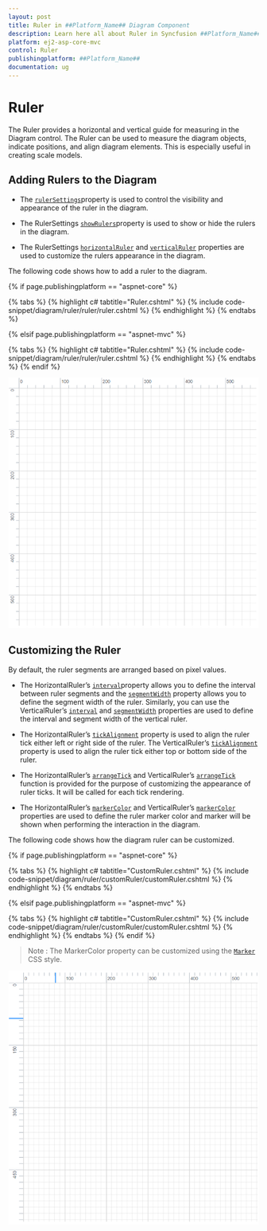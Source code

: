 ```yaml
---
layout: post
title: Ruler in ##Platform_Name## Diagram Component
description: Learn here all about Ruler in Syncfusion ##Platform_Name## Diagram component of Syncfusion Essential JS 2 and more.
platform: ej2-asp-core-mvc
control: Ruler
publishingplatform: ##Platform_Name##
documentation: ug
---
```


# Ruler

The Ruler provides a horizontal and vertical guide for measuring in the Diagram control. The Ruler can be used to measure the diagram objects, indicate positions, and align diagram elements. This is especially useful in creating scale models.

## Adding Rulers to the Diagram

* The [`rulerSettings`](https://help.syncfusion.com/cr/aspnetcore-js2/Syncfusion.EJ2.Diagrams.DiagramRulerSettings.html)property is used to control the visibility and appearance of the ruler in the diagram.

* The RulerSettings [`showRulers`](https://help.syncfusion.com/cr/aspnetcore-js2/Syncfusion.EJ2.Diagrams.DiagramRulerSettings.html#Syncfusion_EJ2_Diagrams_DiagramRulerSettings_ShowRulers)property is used to show or hide the rulers in the diagram.

* The RulerSettings [`horizontalRuler`](https://help.syncfusion.com/cr/aspnetcore-js2/Syncfusion.EJ2.Diagrams.DiagramRulerSettings.html#Syncfusion_EJ2_Diagrams_DiagramRulerSettings_HorizontalRuler) and [`verticalRuler`](https://help.syncfusion.com/cr/aspnetcore-js2/Syncfusion.EJ2.Diagrams.DiagramRulerSettings.html#Syncfusion_EJ2_Diagrams_DiagramRulerSettings_VerticalRuler) properties are used to customize the rulers appearance in the diagram.

The following code shows how to add a ruler to the diagram.

{% if page.publishingplatform == "aspnet-core" %}

{% tabs %}
{% highlight c# tabtitle="Ruler.cshtml" %}
{% include code-snippet/diagram/ruler/ruler/ruler.cshtml %}
{% endhighlight %}
{% endtabs %}

{% elsif page.publishingplatform == "aspnet-mvc" %}

{% tabs %}
{% highlight c# tabtitle="Ruler.cshtml" %}
{% include code-snippet/diagram/ruler/ruler/ruler.cshtml %}
{% endhighlight %}
{% endtabs %}
{% endif %}



![Ruler](images/Ruler.png)

## Customizing the Ruler

By default, the ruler segments are arranged based on pixel values.

* The HorizontalRuler’s [`interval`](https://help.syncfusion.com/cr/aspnetcore-js2/Syncfusion.EJ2.Diagrams.DiagramDiagramRuler.html#Syncfusion_EJ2_Diagrams_DiagramDiagramRuler_Interval)property allows you to define the interval between ruler segments and the [`segmentWidth`](https://help.syncfusion.com/cr/aspnetcore-js2/Syncfusion.EJ2.Diagrams.DiagramDiagramRuler.html#Syncfusion_EJ2_Diagrams_DiagramDiagramRuler_SegmentWidth) property allows you to define the segment width of the ruler. Similarly, you can use the VerticalRuler’s [`interval`](https://help.syncfusion.com/cr/aspnetcore-js2/Syncfusion.EJ2.Diagrams.DiagramDiagramRuler.html#Syncfusion_EJ2_Diagrams_DiagramDiagramRuler_Interval) and [`segmentWidth`](https://help.syncfusion.com/cr/aspnetcore-js2/Syncfusion.EJ2.Diagrams.DiagramDiagramRuler.html#Syncfusion_EJ2_Diagrams_DiagramDiagramRuler_SegmentWidth) properties are used to define the interval and segment width of the vertical ruler.

* The HorizontalRuler’s [`tickAlignment`](https://help.syncfusion.com/cr/aspnetcore-js2/Syncfusion.EJ2.Diagrams.DiagramDiagramRuler.html#Syncfusion_EJ2_Diagrams_DiagramDiagramRuler_TickAlignment) property is used to align the ruler tick either left or right side of the ruler. The VerticalRuler’s [`tickAlignment`](https://help.syncfusion.com/cr/aspnetcore-js2/Syncfusion.EJ2.Diagrams.DiagramDiagramRuler.html#Syncfusion_EJ2_Diagrams_DiagramDiagramRuler_TickAlignment) property is used to align the ruler tick either top or bottom side of the ruler.

* The HorizontalRuler’s [`arrangeTick`](https://help.syncfusion.com/cr/aspnetcore-js2/Syncfusion.EJ2.Diagrams.DiagramDiagramRuler.html#Syncfusion_EJ2_Diagrams_DiagramDiagramRuler_ArrangeTick) and VerticalRuler’s [`arrangeTick`](https://help.syncfusion.com/cr/aspnetcore-js2/Syncfusion.EJ2.Diagrams.DiagramDiagramRuler.html#Syncfusion_EJ2_Diagrams_DiagramDiagramRuler_ArrangeTick) function is provided for the purpose of customizing the appearance of ruler ticks. It will be called for each tick rendering.

* The HorizontalRuler’s [`markerColor`](https://help.syncfusion.com/cr/aspnetcore-js2/Syncfusion.EJ2.Diagrams.DiagramDiagramRuler.html#Syncfusion_EJ2_Diagrams_DiagramDiagramRuler_MarkerColor) and VerticalRuler’s [`markerColor`](https://help.syncfusion.com/cr/aspnetcore-js2/Syncfusion.EJ2.Diagrams.DiagramDiagramRuler.html#Syncfusion_EJ2_Diagrams_DiagramDiagramRuler_MarkerColor) properties are used to define the ruler marker color and marker will be shown when performing the interaction in the diagram.

The following code shows how the diagram ruler can be customized.

{% if page.publishingplatform == "aspnet-core" %}

{% tabs %}
{% highlight c# tabtitle="CustomRuler.cshtml" %}
{% include code-snippet/diagram/ruler/customRuler/customRuler.cshtml %}
{% endhighlight %}
{% endtabs %}

{% elsif page.publishingplatform == "aspnet-mvc" %}

{% tabs %}
{% highlight c# tabtitle="CustomRuler.cshtml" %}
{% include code-snippet/diagram/ruler/customRuler/customRuler.cshtml %}
{% endhighlight %}
{% endtabs %}
{% endif %}



>Note : The MarkerColor property can be customized using the [`Marker`](./style/#customizing-the-ruler) CSS style.

![Customize](images/CustomRuler.png)
